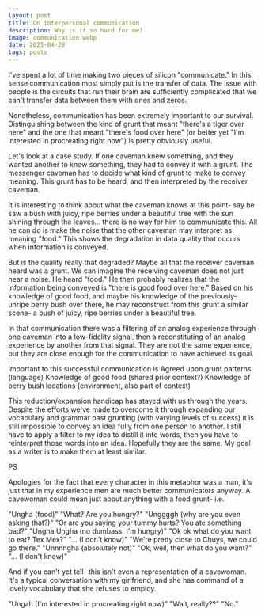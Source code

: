 ```yaml
---
layout: post
title: On interpersonal communication
description: Why is it so hard for me?
image: communication.webp
date: 2025-04-20
tags: posts
---
```


I've spent a lot of time making two pieces of silicon "communicate." In this sense communication most simply put is the transfer of data. The issue with people is the circuits that run their brain are sufficiently complicated that we can't transfer data between them with ones and zeros.

Nonetheless, communication has been extremely important to our survival. Distinguishing between the kind of grunt that meant "there's a tiger over here" and the one that meant "there's food over here" (or better yet "I'm interested in procreating right now") is pretty obviously useful.

Let's look at a case study. If one caveman knew something, and they wanted another to know something, they had to convey it with a grunt. The messenger caveman has to decide what kind of grunt to make to convey meaning. This grunt has to be heard, and then interpreted by the receiver caveman.

It is interesting to think about what the caveman knows at this point- say he saw a bush with juicy, ripe berries under a beautiful tree with the sun shining through the leaves... there is no way for him to communicate this. All he can do is make the noise that the other caveman may interpret as meaning "food." This shows the degradation in data quality that occurs when information is conveyed.

But is the quality really that degraded? Maybe all that the receiver caveman heard was a grunt. We can imagine the receiving caveman does not just hear a noise. He heard "food." He then probably realizes that the information being conveyed is "there is good food over here." Based on his knowledge of good food, and maybe his knowledge of the previously-unripe berry bush over there, he may reconstruct from this grunt a similar scene- a bush of juicy, ripe berries under a beautiful tree.

In that communication there was a filtering of an analog experience through one caveman into a low-fidelity signal, then a reconstituting of an analog experience by another from that signal. They are not the same experience, but they are close enough for the communication to have achieved its goal.

Important to this successful communication is
Agreed upon grunt patterns (language)
Knowledge of good food (shared prior context?)
Knowledge of berry bush locations (environment, also part of context)

This reduction/expansion handicap has stayed with us through the years. Despite the efforts we've made to overcome it through expanding our vocabulary and grammar past grunting (with varying levels of success) it is still impossible to convey an idea fully from one person to another. I still have to apply a filter to my idea to distill it into words, then you have to reinterpret those words into an idea. Hopefully they are the same. My goal as a writer is to make them at least similar.

PS

Apologies for the fact that every character in this metaphor was a man, it's just that in my experience men are much better communicators anyway. A cavewoman could mean just about anything with a food grunt- i.e.

"Ungha (food)"
"What? Are you hungry?"
"Unggggh (why are you even asking that?)"
"Or are you saying your tummy hurts? You ate something bad?"
"Ungha Ungha (no dumbass, I'm hungry)"
"Ok ok what do you want to eat? Tex Mex?"
"... (I don't know)"
"We're pretty close to Chuys, we could go there."
"Unnnngha (absolutely not)"
"Ok, well, then what do you want?"
"... (I don't know)"

And if you can't yet tell- this isn't even a representation of a cavewoman. It's a typical conversation with my girlfriend, and she has command of a lovely vocabulary that she refuses to employ.

"Ungah (I'm interested in procreating right now)"
"Wait, really??"
"No."
